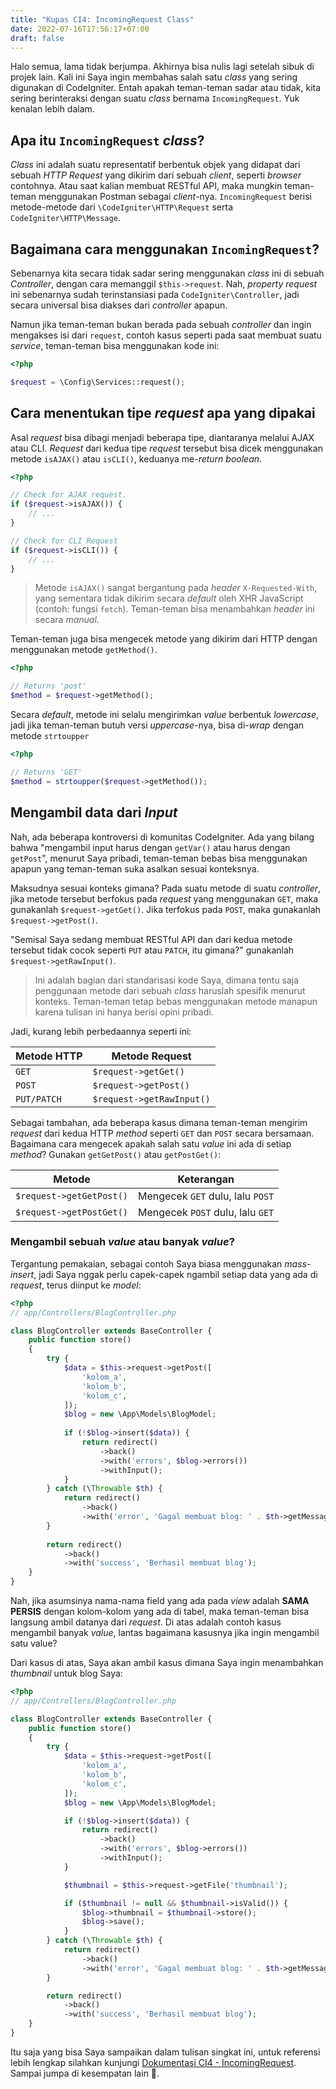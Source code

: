 ```yaml
---
title: "Kupas CI4: IncomingRequest Class"
date: 2022-07-16T17:56:17+07:00
draft: false
---
```


Halo semua, lama tidak berjumpa. Akhirnya bisa nulis lagi setelah sibuk di projek lain. Kali ini Saya ingin membahas salah satu *class* yang sering digunakan di CodeIgniter. Entah apakah teman-teman sadar atau tidak, kita sering berinteraksi dengan suatu *class* bernama `IncomingRequest`. Yuk kenalan lebih dalam.

## Apa itu `IncomingRequest` *class*?
*Class* ini adalah suatu representatif berbentuk objek yang didapat dari sebuah *HTTP Request* yang dikirim dari sebuah *client*, seperti *browser* contohnya. Atau saat kalian membuat RESTful API, maka mungkin teman-teman menggunakan Postman sebagai *client*-nya. `IncomingRequest` berisi metode-metode dari `\CodeIgniter\HTTP\Request` serta `CodeIgniter\HTTP\Message`.

## Bagaimana cara menggunakan `IncomingRequest`?
Sebenarnya kita secara tidak sadar sering menggunakan *class* ini di sebuah *Controller*, dengan cara memanggil `$this->request`. Nah, *property request* ini sebenarnya sudah terinstansiasi pada `CodeIgniter\Controller`, jadi secara universal bisa diakses dari *controller* apapun.

Namun jika teman-teman bukan berada pada sebuah *controller* dan ingin mengakses isi dari `request`, contoh kasus seperti pada saat membuat suatu *service*, teman-teman bisa menggunakan kode ini:
```php
<?php

$request = \Config\Services::request();
```

## Cara menentukan tipe *request* apa yang dipakai
Asal *request* bisa dibagi menjadi beberapa tipe, diantaranya melalui AJAX atau CLI. *Request* dari kedua tipe *request* tersebut bisa dicek menggunakan metode `isAJAX()` atau `isCLI()`, keduanya me-*return boolean*.
```php
<?php

// Check for AJAX request.
if ($request->isAJAX()) {
    // ...
}

// Check for CLI Request
if ($request->isCLI()) {
    // ...
}
```

> Metode `isAJAX()` sangat bergantung pada *header* `X-Requested-With`, yang sementara tidak dikirim secara *default* oleh XHR JavaScript (contoh: fungsi `fetch`). Teman-teman bisa menambahkan *header* ini secara *manual*.

Teman-teman juga bisa mengecek metode yang dikirim dari HTTP dengan menggunakan metode `getMethod()`.
```php
<?php

// Returns 'post'
$method = $request->getMethod();
```

Secara *default*, metode ini selalu mengirimkan *value* berbentuk *lowercase*, jadi jika teman-teman butuh versi *uppercase*-nya, bisa di-*wrap* dengan metode `strtoupper`
```php
<?php

// Returns 'GET'
$method = strtoupper($request->getMethod());
```

## Mengambil data dari *Input*
Nah, ada beberapa kontroversi di komunitas CodeIgniter. Ada yang bilang bahwa "mengambil input harus dengan `getVar()` atau harus dengan `getPost`", menurut Saya pribadi, teman-teman bebas bisa menggunakan apapun yang teman-teman suka asalkan sesuai konteksnya.

Maksudnya sesuai konteks gimana? Pada suatu metode di suatu *controller*, jika metode tersebut berfokus pada *request* yang menggunakan `GET`, maka gunakanlah `$request->getGet()`. Jika terfokus pada `POST`, maka gunakanlah `$request->getPost()`.

"Semisal Saya sedang membuat RESTful API dan dari kedua metode tersebut tidak cocok seperti `PUT` atau `PATCH`, itu gimana?" gunakanlah `$request->getRawInput()`.

>Ini adalah bagian dari standarisasi kode Saya, dimana tentu saja penggunaan metode dari sebuah *class* haruslah spesifik menurut konteks. Teman-teman tetap bebas menggunakan metode manapun karena tulisan ini hanya berisi opini pribadi.

Jadi, kurang lebih perbedaannya seperti ini:

| Metode HTTP | Metode Request |
| --- | --- |
| `GET` | `$request->getGet()` |
| `POST` | `$request->getPost()` |
| `PUT/PATCH` | `$request->getRawInput()` |

Sebagai tambahan, ada beberapa kasus dimana teman-teman mengirim *request* dari kedua HTTP *method* seperti `GET` dan `POST` secara bersamaan. Bagaimana cara mengecek apakah salah satu *value* ini ada di setiap *method*? Gunakan `getGetPost()` atau `getPostGet()`:


| Metode | Keterangan |
| --- | --- |
| `$request->getGetPost()` | Mengecek `GET` dulu, lalu `POST` |
| `$request->getPostGet()` | Mengecek `POST` dulu, lalu `GET` |

### Mengambil sebuah *value* atau banyak *value*?
Tergantung pemakaian, sebagai contoh Saya biasa menggunakan *mass-insert*, jadi Saya nggak perlu capek-capek ngambil setiap data yang ada di *request*, terus diinput ke *model*:
```php
<?php
// app/Controllers/BlogController.php

class BlogController extends BaseController {
    public function store()
    {
        try {
            $data = $this->request->getPost([
                'kolom_a',
                'kolom_b',
                'kolom_c',
            ]);
            $blog = new \App\Models\BlogModel;
            
            if (!$blog->insert($data)) {
                return redirect()
                    ->back()
                    ->with('errors', $blog->errors())
                    ->withInput();
            }
        } catch (\Throwable $th) {
            return redirect()
                ->back()
                ->with('error', 'Gagal membuat blog: ' . $th->getMessage());
        }
        
        return redirect()
            ->back()
            ->with('success', 'Berhasil membuat blog');
    }
}
```

Nah, jika asumsinya nama-nama field yang ada pada *view* adalah **SAMA PERSIS** dengan kolom-kolom yang ada di tabel, maka teman-teman bisa langsung ambil datanya dari *request*. Di atas adalah contoh kasus mengambil banyak *value*, lantas bagaimana kasusnya jika ingin mengambil satu value?

Dari kasus di atas, Saya akan ambil kasus dimana Saya ingin menambahkan *thumbnail* untuk blog Saya:
```php
<?php
// app/Controllers/BlogController.php

class BlogController extends BaseController {
    public function store()
    {
        try {
            $data = $this->request->getPost([
                'kolom_a',
                'kolom_b',
                'kolom_c',
            ]);
            $blog = new \App\Models\BlogModel;

            if (!$blog->insert($data)) {
                return redirect()
                    ->back()
                    ->with('errors', $blog->errors())
                    ->withInput();
            }

            $thumbnail = $this->request->getFile('thumbnail');

            if ($thumbnail != null && $thumbnail->isValid()) {
                $blog->thumbnail = $thumbnail->store();
                $blog->save();
            }
        } catch (\Throwable $th) {
            return redirect()
                ->back()
                ->with('error', 'Gagal membuat blog: ' . $th->getMessage());
        }

        return redirect()
            ->back()
            ->with('success', 'Berhasil membuat blog');
    }
}
```

Itu saja yang bisa Saya sampaikan dalam tulisan singkat ini, untuk referensi lebih lengkap silahkan kunjungi [Dokumentasi CI4 - IncomingRequest](https://www.codeigniter.com/user_guide/incoming/incomingrequest.html). Sampai jumpa di kesempatan lain 👋.
